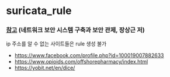 # suricata_rule

### [참고](https://books.google.co.kr/books?id=3ZuEDQAAQBAJ&pg=PA268&lpg=PA268&dq=suricata+443&source=bl&ots=7CPSH2-Mn2&sig=OFpE1li6YjT1IszxgzHKDZL_DOU&hl=ko&sa=X&ved=0ahUKEwjBkbnR3ujVAhWETLwKHduAC1IQ6AEIRjAE#v=onepage&q=suricata%20443&f=false) (네트워크 보안 시스템 구축과 보안 관제, 장상근 저)

ip 주소를 알 수 없는 사이트들은 rule 생성 불가
- https://www.facebook.com/profile.php?id=100019007882633
- https://www.opioids.com/offshorepharmacy/index.html
- https://yobit.net/en/dice/

